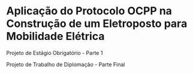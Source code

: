 # Aplicação do Protocolo OCPP na Construção de um Eletroposto para Mobilidade Elétrica
Projeto de Estágio Obrigatório - Parte 1

Projeto de Trabalho de Diplomação - Parte Final
